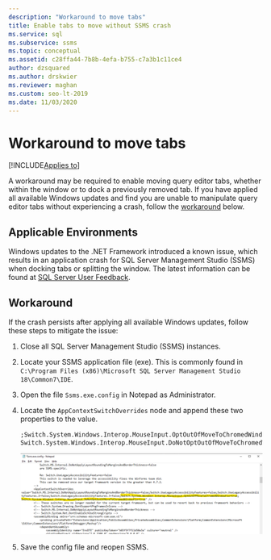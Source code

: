 ```yaml
---
description: "Workaround to move tabs"
title: Enable tabs to move without SSMS crash
ms.service: sql
ms.subservice: ssms
ms.topic: conceptual
ms.assetid: c28ffa44-7b8b-4efa-b755-c7a3b1c11ce4
author: dzsquared
ms.author: drskwier
ms.reviewer: maghan
ms.custom: seo-lt-2019
ms.date: 11/03/2020
---
```


# Workaround to move tabs

[!INCLUDE[Applies to](../../includes/appliesto-ss-asdb-asdw-xxx-md.md)]

A workaround may be required to enable moving query editor tabs, whether within the window or to dock a previously removed tab.  If you have applied all available Windows updates and find you are unable to manipulate query editor tabs without experiencing a crash, follow the [workaround](#workaround) below.

## Applicable Environments
Windows updates to the .NET Framework introduced a known issue, which results in an application crash for SQL Server Management Studio (SSMS) when docking tabs or splitting the window.  The latest information can be found at [SQL Server User Feedback](https://feedback.azure.com/forums/908035/suggestions/42651556).

## Workaround

If the crash persists after applying all available Windows updates, follow these steps to mitigate the issue:

1. Close all SQL Server Management Studio (SSMS) instances.

2. Locate your SSMS application file (exe).  This is commonly found in `C:\Program Files (x86)\Microsoft SQL Server Management Studio 18\Common7\IDE`.

3. Open the file `Ssms.exe.config` in Notepad as Administrator.

4. Locate the `AppContextSwitchOverrides` node and append these two properties to the value.
    ```
    ;Switch.System.Windows.Interop.MouseInput.OptOutOfMoveToChromedWindowFix=true; Switch.System.Windows.Interop.MouseInput.DoNotOptOutOfMoveToChromedWindowFix=true
    ```

    ![Edit ssms.exe.config](../media/troubleshoot/execonfig-edit.png)

5. Save the config file and reopen SSMS.
